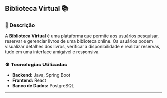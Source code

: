 ## Biblioteca Virtual 📚

### 📝 Descrição
A **Biblioteca Virtual** é uma plataforma que permite aos usuários pesquisar, reservar e gerenciar livros de uma biblioteca online. Os usuários podem visualizar detalhes dos livros, verificar a disponibilidade e realizar reservas, tudo em uma interface amigável e responsiva.

### ⚙️ Tecnologias Utilizadas
- **Backend:** Java, Spring Boot
- **Frontend:** React
- **Banco de Dados:** PostgreSQL

---
